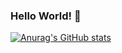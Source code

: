 ### Hello World! 👋

[![Anurag's GitHub stats](https://github-readme-stats.vercel.app/api?username=chingkingm&show_icons=true&theme=radical)](https://github.com/anuraghazra/github-readme-stats)

<!--
**chingkingm/chingkingm** is a ✨ _special_ ✨ repository because its `README.md` (this file) appears on your GitHub profile.

Here are some ideas to get you started:

- 🔭 I’m currently working on ...
- 🌱 I’m currently learning ...
- 👯 I’m looking to collaborate on ...
- 🤔 I’m looking for help with ...
- 💬 Ask me about ...
- 📫 How to reach me: ...
- 😄 Pronouns: ...
- ⚡ Fun fact: ...
-->
